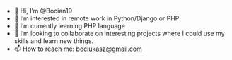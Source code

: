 - 👋 Hi, I’m @Bocian19
- 👀 I’m interested in remote work in Python/Django or PHP
- 🌱 I’m currently learning PHP language
- 💞️ I’m looking to collaborate on interesting projects where I could use my skills and learn new things.
- 📫 How to reach me: boclukasz@gmail.com

<!---
Bocian19/Bocian19 is a ✨ special ✨ repository because its `README.md` (this file) appears on your GitHub profile.
You can click the Preview link to take a look at your changes.
--->
